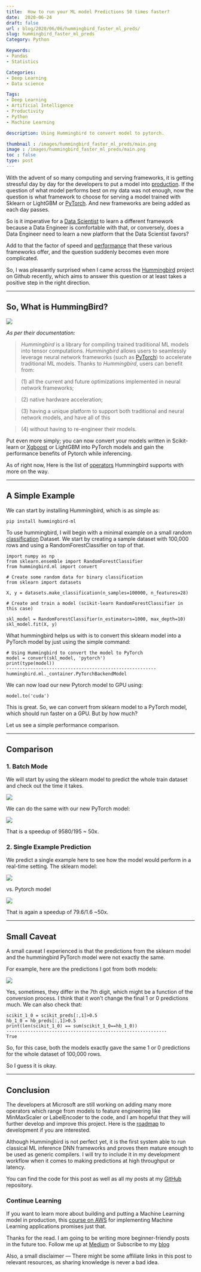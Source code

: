 ```yaml
---
title:  How to run your ML model Predictions 50 times faster?
date:  2020-06-24
draft: false
url : blog/2020/06/06/hummingbird_faster_ml_preds/
slug: hummingbird_faster_ml_preds
Category: Python

Keywords:
- Pandas
- Statistics

Categories:
- Deep Learning
- Data science

Tags:
- Deep Learning
- Artificial Intelligence
- Productivity
- Python
- Machine Learning

description: Using Hummingbird to convert model to pytorch.

thumbnail : /images/hummingbird_faster_ml_preds/main.png
image : /images/hummingbird_faster_ml_preds/main.png
toc : false
type: post
---
```



With the advent of so many computing and serving frameworks, it is getting stressful day by day for the developers to put a model into [production](https://towardsdatascience.com/take-your-machine-learning-models-to-production-with-these-5-simple-steps-35aa55e3a43c). If the question of what model performs best on my data was not enough, now the question is what framework to choose for serving a model trained with Sklearn or LightGBM or [PyTorch](https://towardsdatascience.com/moving-from-keras-to-pytorch-f0d4fff4ce79). And new frameworks are being added as each day passes.

So is it imperative for a [Data Scientist](https://towardsdatascience.com/top-10-resources-to-become-a-data-scientist-in-2020-99a315194701) to learn a different framework because a Data Engineer is comfortable with that, or conversely, does a Data Engineer need to learn a new platform that the Data Scientist favors?

Add to that the factor of speed and [performance](https://towardsdatascience.com/faster-and-memory-efficient-pytorch-models-using-amp-50fd3c8dd7fe) that these various frameworks offer, and the question suddenly becomes even more complicated.

So, I was pleasantly surprised when I came across the [Hummingbird](https://github.com/microsoft/hummingbird) project on Github recently, which aims to answer this question or at least takes a positive step in the right direction.

---
## So, What is HummingBird?

![](/images/hummingbird_faster_ml_preds/0.png)

*As per their documentation:*

> *Hummingbird* is a library for compiling trained traditional ML models into tensor computations. *Hummingbird* allows users to seamlessly leverage neural network frameworks (such as [PyTorch](https://pytorch.org/)) to accelerate traditional ML models.
> Thanks to *Hummingbird*, users can benefit from:

> (1) all the current and future optimizations implemented in neural network frameworks;

> (2) native hardware acceleration;

> (3) having a unique platform to support both traditional and neural network models, and have all of this

> (4) without having to re-engineer their models.

Put even more simply; you can now convert your models written in Scikit-learn or [Xgboost](https://towardsdatascience.com/lightning-fast-xgboost-on-multiple-gpus-32710815c7c3) or LightGBM into PyTorch models and gain the performance benefits of Pytorch while inferencing.

As of right now, Here is the list of [operators](https://github.com/microsoft/hummingbird/wiki/Supported-Operators) Hummingbird supports with more on the way.

---
## A Simple Example

We can start by installing Hummingbird, which is as simple as:

    pip install hummingbird-ml

To use hummingbird, I will begin with a minimal example on a small random [classification](https://towardsdatascience.com/the-5-classification-evaluation-metrics-you-must-know-aa97784ff226) Dataset. We start by creating a sample dataset with 100,000 rows and using a RandomForestClassifier on top of that.

    import numpy as np
    from sklearn.ensemble import RandomForestClassifier
    from hummingbird.ml import convert

    # Create some random data for binary classification
    from sklearn import datasets

    X, y = datasets.make_classification(n_samples=100000, n_features=28)

    # Create and train a model (scikit-learn RandomForestClassifier in this case)

    skl_model = RandomForestClassifier(n_estimators=1000, max_depth=10)
    skl_model.fit(X, y)

What hummingbird helps us with is to convert this sklearn model into a PyTorch model by just using the simple command:

    # Using Hummingbird to convert the model to PyTorch
    model = convert(skl_model, 'pytorch')
    print(type(model))
    --------------------------------------------------------
    hummingbird.ml._container.PyTorchBackendModel

We can now load our new Pytorch model to GPU using:

    model.to('cuda')

This is great. So, we can convert from sklearn model to a PyTorch model, which should run faster on a GPU. But by how much?

Let us see a simple performance comparison.

---
## Comparison

### 1. Batch Mode

We will start by using the sklearn model to predict the whole train dataset and check out the time it takes.

![](/images/hummingbird_faster_ml_preds/1.png)

We can do the same with our new PyTorch model:

![](/images/hummingbird_faster_ml_preds/2.png)

That is a speedup of 9580/195 ~ 50x.

### 2. Single Example Prediction

We predict a single example here to see how the model would perform in a real-time setting. The sklearn model:

![](/images/hummingbird_faster_ml_preds/3.png)

vs. Pytorch model

![](/images/hummingbird_faster_ml_preds/4.png)

That is again a speedup of 79.6/1.6 ~50x.

---
## Small Caveat

A small caveat I experienced is that the predictions from the sklearn model and the hummingbird PyTorch model were not exactly the same.

For example, here are the predictions I got from both models:

![](/images/hummingbird_faster_ml_preds/5.png)

Yes, sometimes, they differ in the 7th digit, which might be a function of the conversion process. I think that it won’t change the final 1 or 0 predictions much. We can also check that:

    scikit_1_0 = scikit_preds[:,1]>0.5
    hb_1_0 = hb_preds[:,1]>0.5
    print(len(scikit_1_0) == sum(scikit_1_0==hb_1_0))
    ------------------------------------------------------------
    True

So, for this case, both the models exactly gave the same 1 or 0 predictions for the whole dataset of 100,000 rows.

So I guess it is okay.

---
## Conclusion

The developers at Microsoft are still working on adding many more operators which range from models to feature engineering like MinMaxScaler or LabelEncoder to the code, and I am hopeful that they will further develop and improve this project. Here is the [roadmap](https://github.com/microsoft/hummingbird/wiki/Roadmap-for-Upcoming-Features-and-Support) to development if you are interested.

Although Hummingbird is not perfect yet, it is the first system able to run classical ML inference DNN frameworks and proves them mature enough to be used as generic compilers. I will try to include it in my development workflow when it comes to making predictions at high throughput or latency.

You can find the code for this post as well as all my posts at my [GitHub](https://github.com/MLWhiz/data_science_blogs/tree/master/hummingbird) repository.

### Continue Learning

If you want to learn more about building and putting a Machine Learning model in production, this [course on AWS](https://coursera.pxf.io/e45BJ6) for implementing Machine Learning applications promises just that.

Thanks for the read. I am going to be writing more beginner-friendly posts in the future too. Follow me up at [Medium](https://mlwhiz.medium.com/?source=post_page---------------------------) or Subscribe to my [blog](https://mlwhiz.ck.page/a9b8bda70c)

Also, a small disclaimer — There might be some affiliate links in this post to relevant resources, as sharing knowledge is never a bad idea.
